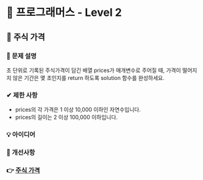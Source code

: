 # 🔔 프로그래머스 - Level 2

## 📑 주식 가격
### 📌 문제 설명

초 단위로 기록된 주식가격이 담긴 배열 prices가 매개변수로 주어질 때, 가격이 떨어지지 않은 기간은 몇 초인지를 return 하도록 solution 함수를 완성하세요.
### ✔ 제한 사항
- prices의 각 가격은 1 이상 10,000 이하인 자연수입니다.
- prices의 길이는 2 이상 100,000 이하입니다.

### 💡 아이디어

### 💬 개선사항

### 👉 [주식 가격](https://programmers.co.kr/learn/courses/30/lessons/42584)


